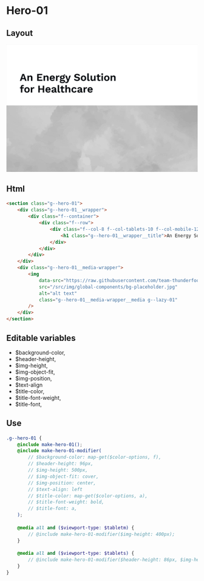 # Hero-01

## Layout

![alt text][hero-01]

[hero-01]: /src/img/global-components/hero/hero-01.png

## Html

```html
<section class="g--hero-01">
    <div class="g--hero-01__wrapper">
        <div class="f--container">
            <div class="f--row">
                <div class="f--col-8 f--col-tablets-10 f--col-mobile-12">
                    <h1 class="g--hero-01__wrapper__title">An Energy Solution for Healthcare</h1>
                </div>
            </div>
        </div>
    </div>
    <div class="g--hero-01__media-wrapper">
        <img
            data-src="https://raw.githubusercontent.com/team-thunderfoot/ui/main/src/img/global-components/bg-placeholder.jpg"
            src="/src/img/global-components/bg-placeholder.jpg"
            alt="alt text"
            class="g--hero-01__media-wrapper__media g--lazy-01"
        />
    </div>
</section>
```

## Editable variables

-   $background-color,
-   $header-height,
-   $img-height,
-   $img-object-fit,
-   $img-position,
-   $text-align
-   $title-color,
-   $title-font-weight,
-   $title-font,

## Use

```scss
.g--hero-01 {
    @include make-hero-01();
    @include make-hero-01-modifier(
        // $background-color: map-get($color-options, f),
        // $header-height: 96px,
        // $img-height: 500px,
        // $img-object-fit: cover,
        // $img-position: center,
        // $text-align: left
        // $title-color: map-get($color-options, a),
        // $title-font-weight: bold,
        // $title-font: a,
    );

    @media all and ($viewport-type: $tabletm) {
        // @include make-hero-01-modifier($img-height: 400px);
    }

    @media all and ($viewport-type: $tablets) {
        // @include make-hero-01-modifier($header-height: 86px, $img-height: 300px);
    }
}
```
